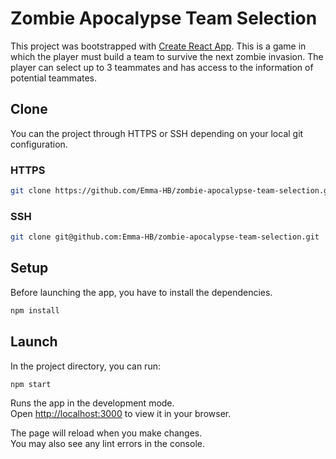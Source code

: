 # Zombie Apocalypse Team Selection

This project was bootstrapped with [Create React App](https://github.com/facebook/create-react-app).
This is a game in which the player must build a team to survive the next zombie invasion.
The player can select up to 3 teammates and has access to the information of potential teammates.

## Clone

You can the project through HTTPS or SSH depending on your local git configuration.

### HTTPS

```sh
git clone https://github.com/Emma-HB/zombie-apocalypse-team-selection.git
```

### SSH

```sh
git clone git@github.com:Emma-HB/zombie-apocalypse-team-selection.git
```

## Setup

Before launching the app, you have to install the dependencies.

```sh
npm install
```

## Launch

In the project directory, you can run:

```sh
npm start
```

Runs the app in the development mode.\
Open [http://localhost:3000](http://localhost:3000) to view it in your browser.

The page will reload when you make changes.\
You may also see any lint errors in the console.